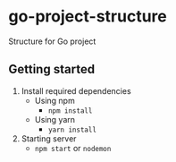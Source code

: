# go-project-structure
Structure for Go project

## Getting started
1. Install required dependencies
    * Using npm
        - ```npm install```
    * Using yarn
        - ```yarn install```
2. Starting server
    * ```npm start``` or ```nodemon```